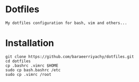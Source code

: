 # Dotfiles
```
My dotfiles configuration for bash, vim and others...
```
# Installation
```
git clone https://github.com/baraeerriyachy/dotfiles.git
cd dotfiles
cp .bashrc .vimrc $HOME
sudo cp bash.bashrc /etc
sudo cp .vimrc /root
